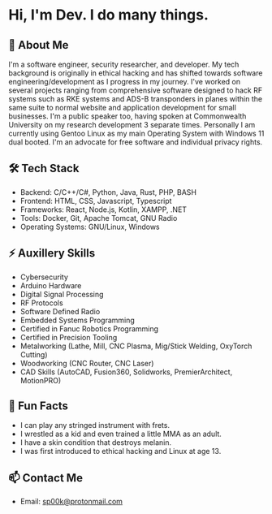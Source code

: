 # Hi, I'm Dev. I do many things.

## 🚀 About Me
I'm a software engineer, security researcher, and developer. My tech background is originally in ethical hacking and has shifted towards software engineering/development
as I progress in my journey. I've worked on several projects ranging from comprehensive software designed to hack RF systems such as RKE systems and ADS-B transponders
in planes within the same suite to normal website and application development for small businesses. I'm a public speaker too, having spoken at Commonwealth University
on my research development 3 separate times. Personally I am currently using Gentoo Linux as my main Operating System with Windows 11 dual booted. 
I'm an advocate for free software and individual privacy rights.

## 🛠️ Tech Stack
- Backend: C/C++/C#, Python, Java, Rust, PHP, BASH
- Frontend: HTML, CSS, Javascript, Typescript
- Frameworks: React, Node.js, Kotlin, XAMPP, .NET
- Tools: Docker, Git, Apache Tomcat, GNU Radio
- Operating Systems: GNU/Linux, Windows

## ⚡ Auxillery Skills
- Cybersecurity
- Arduino Hardware
- Digital Signal Processing
- RF Protocols
- Software Defined Radio
- Embedded Systems Programming
- Certified in Fanuc Robotics Programming
- Certified in Precision Tooling
- Metalworking (Lathe, Mill, CNC Plasma, Mig/Stick Welding, OxyTorch Cutting)
- Woodworking (CNC Router, CNC Laser)
- CAD Skills (AutoCAD, Fusion360, Solidworks, PremierArchitect, MotionPRO)

## 🧠 Fun Facts
- I can play any stringed instrument with frets.
- I wrestled as a kid and even trained a little MMA as an adult.
- I have a skin condition that destroys melanin.
- I was first introduced to ethical hacking and Linux at age 13.

## 📫 Contact Me
- Email: sp00k@protonmail.com
